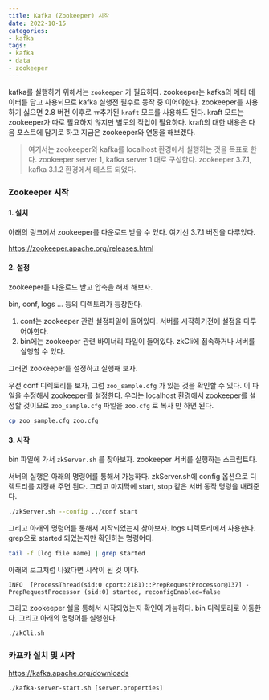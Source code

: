 ```yaml
---
title: Kafka (Zookeeper) 시작
date: 2022-10-15
categories:
- kafka
tags:
- kafka
- data
- zookeeper
---
```


kafka를 실행하기 위해서는 `zookeeper` 가 필요하다. zookeeper는 kafka의 메타 데이터를 담고 사용되므로 kafka 실행전 필수로 동작 중 이어야한다. zookeeper를 사용하기 싫으면 2.8 버전 이후로 ㅠ추가된 `kraft` 모드를 사용해도 된다. kraft 모드는 zookeeper가 따로 필요하지 않지만 별도의 작업이 필요하다. kraft의 대한 내용은 다음 포스트에 담기로 하고 지금은 zookeeper와 연동을 해보겠다.

> 여기서는 zookeeper와 kafka를 localhost 환경에서 실행하는 것을 목표로 한다.
> zookeeper server 1, kafka server 1 대로 구성한다.
> zookeeper 3.7.1, kafka 3.1.2 환경에서 테스트 되었다.

### Zookeeper 시작

#### 1. 설치

아래의 링크에서 zookeeper를 다운로드 받을 수 있다. 여기선 3.7.1 버전을 다루었다.

https://zookeeper.apache.org/releases.html

#### 2. 설정

zookeeper를 다운로드 받고 압축을 해제 해보자.

bin, conf, logs ... 등의 디렉토리가 등장한다.

1. conf는 zookeeper 관련 설정파일이 들어있다. 서버를 시작하기전에 설정을 다루어야한다.
2. bin에는 zookeeper 관련 바이너리 파일이 들어있다. zkCli에 접속하거나 서버를 실행할 수 있다.

그러면 zookeeper를 설정하고 실행해 보자.

우선 conf 디렉토리를 보자, 그럼 `zoo_sample.cfg` 가 있는 것을 확인할 수 있다. 이 파일을 수정해서 zookeeper를 설정한다. 우리는 localhost 환경에서 zookeeper를 설정할 것이므로
`zoo_sample.cfg` 파일을 `zoo.cfg` 로 복사 만 하면 된다.

```bash
cp zoo_sample.cfg zoo.cfg
```

#### 3. 시작

bin 파일에 가서 `zkServer.sh` 를 찾아보자. zookeeper 서버를 실행하는 스크립트다.

서버의 실행은 아래의 명령어를 통해서 가능하다. zkServer.sh에 config 옵션으로 디렉토리를 지정해 주면 된다. 그리고 마지막에 start, stop 같은 서버 동작 명령을 내려준다.

```bash
./zkServer.sh --config ../conf start
```

그리고 아래의 명령어를 통해서 시작되었는지 찾아보자. logs 디렉토리에서 사용한다. grep으로 started 되었는지만 확인하는 명령어다.

```bash
tail -f [log file name] | grep started
```

아래의 로그처럼 나왔다면 시작이 된 것 이다.

```
INFO  [ProcessThread(sid:0 cport:2181)::PrepRequestProcessor@137] - PrepRequestProcessor (sid:0) started, reconfigEnabled=false
```

그리고 zookeeper 쉘을 통해서 시작되었는지 확인이 가능하다. bin 디렉토리로 이동한다. 그리고 아래의 명령어를 실행한다.

```bash
./zkCli.sh
```





### 카프카 설치 및 시작

https://kafka.apache.org/downloads

```
./kafka-server-start.sh [server.properties]
```
